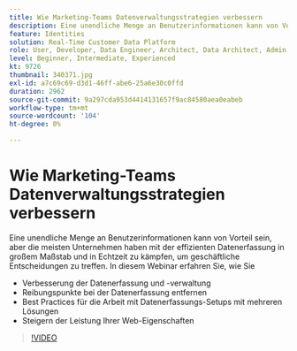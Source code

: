 ```yaml
---
title: Wie Marketing-Teams Datenverwaltungsstrategien verbessern
description: Eine unendliche Menge an Benutzerinformationen kann von Vorteil sein, aber die meisten Unternehmen haben mit der effizienten Datenerfassung in großem Maßstab und in Echtzeit zu kämpfen, um geschäftliche Entscheidungen zu treffen.
feature: Identities
solution: Real-Time Customer Data Platform
role: User, Developer, Data Engineer, Architect, Data Architect, Admin, Leader
level: Beginner, Intermediate, Experienced
kt: 9726
thumbnail: 340371.jpg
exl-id: a7c69c69-d3d1-46ff-abe6-25a6e30c0ffd
duration: 2962
source-git-commit: 9a297cda953d4414131657f9ac84580aea0eabeb
workflow-type: tm+mt
source-wordcount: '104'
ht-degree: 0%

---
```


# Wie Marketing-Teams Datenverwaltungsstrategien verbessern

Eine unendliche Menge an Benutzerinformationen kann von Vorteil sein, aber die meisten Unternehmen haben mit der effizienten Datenerfassung in großem Maßstab und in Echtzeit zu kämpfen, um geschäftliche Entscheidungen zu treffen. In diesem Webinar erfahren Sie, wie Sie

* Verbesserung der Datenerfassung und -verwaltung
* Reibungspunkte bei der Datenerfassung entfernen
* Best Practices für die Arbeit mit Datenerfassungs-Setups mit mehreren Lösungen
* Steigern der Leistung Ihrer Web-Eigenschaften

>[!VIDEO](https://video.tv.adobe.com/v/340371/?quality=12&learn=on)
